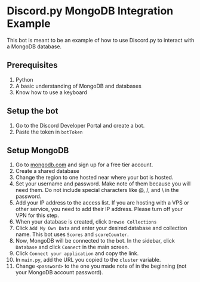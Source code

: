 # Discord.py MongoDB Integration Example
This bot is meant to be an example of how to use Discord.py to interact with a MongoDB database.

## Prerequisites
1. Python
2. A basic understanding of MongoDB and databases
3. Know how to use a keyboard

## Setup the bot
1. Go to the Discord Developer Portal and create a bot.
2. Paste the token in `botToken`

## Setup MongoDB
1. Go to [mongodb.com](https://mongodb.com) and sign up for a free tier account.
2. Create a shared database
3. Change the region to one hosted near where your bot is hosted.
4. Set your username and password. Make note of them because you will need them. Do not include special characters like @, /, and \ in the password.
5. Add your IP address to the access list. If you are hosting with a VPS or other service, you need to add their IP address. Please turn off your VPN for this step.
6. When your database is created, click `Browse Collections`
7. Click `Add My Own Data` and enter your desired database and collection name. This bot uses `Scores` and `scoreCounter`.
8. Now, MongoDB will be connected to the bot. In the sidebar, click `Database` and click `Connect` in the main screen.
9. Click `Connect your application` and copy the link.
10. In `main.py`, add the URL you copied to the `cluster` variable.
11. Change `<password>` to the one you made note of in the beginning (not your MongoDB account password).

